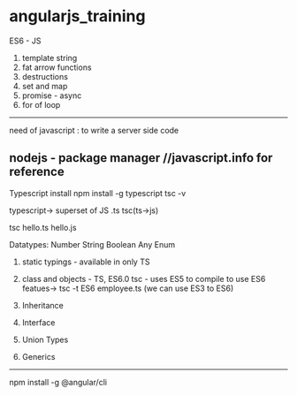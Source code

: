 # angularjs_training
ES6 - JS 

1. template string 
2. fat arrow functions
3. destructions
4. set and map
5. promise - async
6. for of loop 

--------------------------
need of javascript
: to write a server side code

nodejs - package manager
//javascript.info for reference
--------------------------

Typescript install
npm install -g typescript
tsc -v

typescript->
superset of JS
.ts
tsc(ts->js)

tsc hello.ts
hello.js

Datatypes:
Number
String
Boolean
Any
Enum

1. static typings - available in only TS

2. class and objects - TS, ES6.0
tsc - uses ES5 to compile
to use ES6 featues->
tsc -t ES6 employee.ts (we can use ES3 to ES6)

3. Inheritance
4. Interface
5. Union Types
6. Generics

--------------------------

npm install -g @angular/cli

